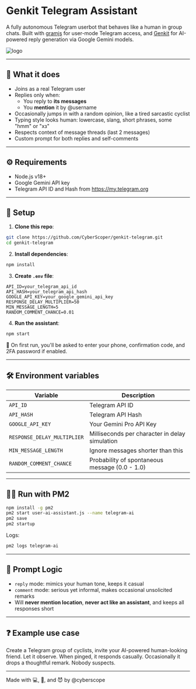 # Genkit Telegram Assistant

A fully autonomous Telegram userbot that behaves like a human in group chats.
Built with [gramjs](https://github.com/gram-js/gramjs) for user-mode Telegram access, and [Genkit](https://github.com/firebase/genkit) for AI-powered reply generation via Google Gemini models.

![logo](https://github.com/user-attachments/assets/eda603b5-961e-46f2-a5f4-dc92af2309aa)

---

## 🧠 What it does
- Joins as a real Telegram user
- Replies only when:
  - You reply to **its messages**
  - You **mention** it by @username
- Occasionally jumps in with a random opinion, like a tired sarcastic cyclist
- Typing style looks human: lowercase, slang, short phrases, some "hmm" or "xз"
- Respects context of message threads (last 2 messages)
- Custom prompt for both replies and self-comments

---

## ⚙️ Requirements
- Node.js v18+
- Google Gemini API key
- Telegram API ID and Hash from https://my.telegram.org

---

## 🚀 Setup

1. **Clone this repo**:
```bash
git clone https://github.com/CyberScoper/genkit-telegram.git
cd genkit-telegram
```

2. **Install dependencies**:
```bash
npm install
```

3. **Create `.env` file**:
```dotenv
API_ID=your_telegram_api_id
API_HASH=your_telegram_api_hash
GOOGLE_API_KEY=your_google_gemini_api_key
RESPONSE_DELAY_MULTIPLIER=50
MIN_MESSAGE_LENGTH=5
RANDOM_COMMENT_CHANCE=0.01
```

4. **Run the assistant**:
```bash
npm start
```

📝 On first run, you'll be asked to enter your phone, confirmation code, and 2FA password if enabled.

---

## 🛠 Environment variables
| Variable                  | Description                                          |
|--------------------------|------------------------------------------------------|
| `API_ID`                 | Telegram API ID                                      |
| `API_HASH`               | Telegram API Hash                                    |
| `GOOGLE_API_KEY`         | Your Gemini Pro API Key                              |
| `RESPONSE_DELAY_MULTIPLIER` | Milliseconds per character in delay simulation     |
| `MIN_MESSAGE_LENGTH`     | Ignore messages shorter than this                   |
| `RANDOM_COMMENT_CHANCE`  | Probability of spontaneous message (0.0 - 1.0)       |

---

## 🧑‍💻 Run with PM2
```bash
npm install -g pm2
pm2 start user-ai-assistant.js --name telegram-ai
pm2 save
pm2 startup
```

Logs:
```bash
pm2 logs telegram-ai
```

---

## 🤖 Prompt Logic
- `reply` mode: mimics your human tone, keeps it casual
- `comment` mode: serious yet informal, makes occasional unsolicited remarks
- Will **never mention location**, **never act like an assistant**, and keeps all responses short

---

## ❓ Example use case
Create a Telegram group of cyclists, invite your AI-powered human-looking friend.
Let it observe. When pinged, it responds casually. Occasionally it drops a thoughtful remark. Nobody suspects.

---

Made with 💻, 🤖, and 😈 by @cyberscope

